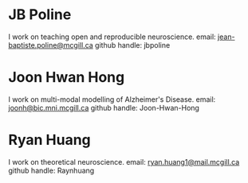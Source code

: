 # JB Poline
I work on teaching open and reproducible neuroscience.
email: jean-baptiste.poline@mcgill.ca
github handle: jbpoline

# Joon Hwan Hong
I work on multi-modal modelling of Alzheimer's Disease.
email: joonh@bic.mni.mcgill.ca
github handle: Joon-Hwan-Hong

# Ryan Huang
I work on theoretical neuroscience.
email: ryan.huang1@mail.mcgill.ca
github handle: Raynhuang
